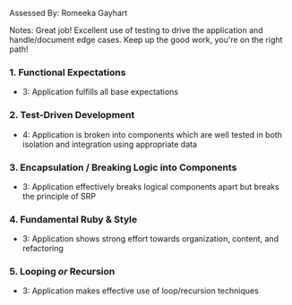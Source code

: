 Assessed By: Romeeka Gayhart

Notes: Great job! Excellent use of testing to drive the application and handle/document edge cases. Keep up the good work, you're on the right path!


### 1. Functional Expectations

* 3: Application fulfills all base expectations

### 2. Test-Driven Development

* 4: Application is broken into components which are well tested in both isolation and integration using appropriate data

### 3. Encapsulation / Breaking Logic into Components

* 3: Application effectively breaks logical components apart but breaks the principle of SRP

### 4. Fundamental Ruby & Style

* 3:  Application shows strong effort towards organization, content, and refactoring

### 5. Looping *or* Recursion

* 3: Application makes effective use of loop/recursion techniques
